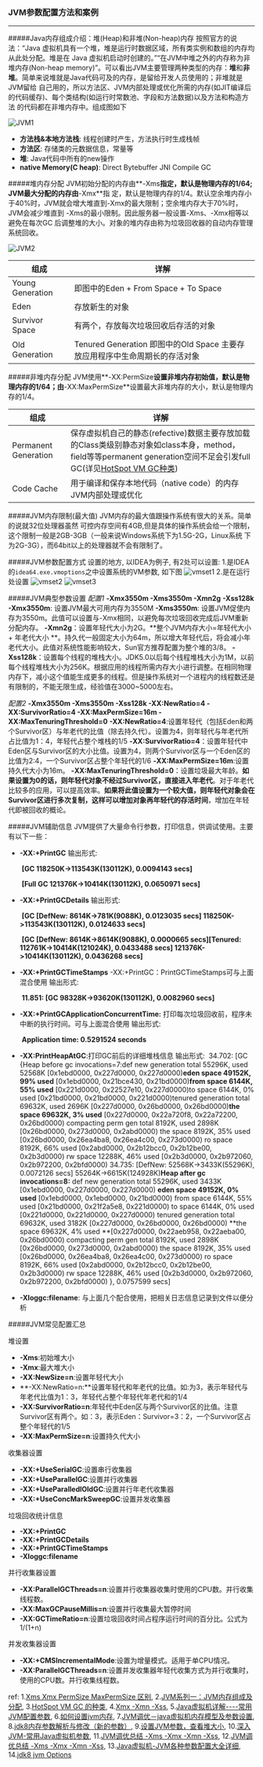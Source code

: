 ### JVM参数配置方法和案例

***

#####Java内存组成介绍：堆(Heap)和非堆(Non-heap)内存
按照官方的说法：“Java 虚拟机具有一个堆，堆是运行时数据区域，所有类实例和数组的内存均从此处分配。堆是在 Java 虚拟机启动时创建的。”“在JVM中堆之外的内存称为非堆内存(Non-heap memory)”。可以看出JVM主要管理两种类型的内存：**堆**和**非堆**。简单来说堆就是Java代码可及的内存，是留给开发人员使用的；非堆就是JVM留给 自己用的，所以方法区、JVM内部处理或优化所需的内存(如JIT编译后的代码缓存)、每个类结构(如运行时常数池、字段和方法数据)以及方法和构造方法 的代码都在非堆内存中。组成图如下

![JVM1](http://images.cnblogs.com/cnblogs_com/prayjourney/1041349/o_JVM1.jpg)

- **方法栈&本地方法栈**: 线程创建时产生，方法执行时生成栈帧
- **方法区**: 存储类的元数据信息，常量等
- **堆**: Java代码中所有的new操作
- **native Memory(C heap)**: Direct Bytebuffer JNI Compile GC



#####堆内存分配
JVM初始分配的内存由**-Xms**指定，默认是物理内存的1/64; JVM最大分配的内存由**-Xmx**指 定，默认是物理内存的1/4。默认空余堆内存小于40%时，JVM就会增大堆直到-Xmx的最大限制；空余堆内存大于70%时，JVM会减少堆直到 -Xms的最小限制。因此服务器一般设置-Xms、-Xmx相等以避免在每次GC 后调整堆的大小。对象的堆内存由称为垃圾回收器的自动内存管理系统回收。

![JVM2](http://images.cnblogs.com/cnblogs_com/prayjourney/1041349/o_JVM2.jpg)

| 组成               | 详解                                       |
| ---------------- | ---------------------------------------- |
| Young Generation | 即图中的Eden + From Space + To Space         |
| Eden             | 存放新生的对象                                  |
| Survivor Space   | 有两个，存放每次垃圾回收后存活的对象                       |
| Old Generation   | Tenured Generation 即图中的Old Space 主要存放应用程序中生命周期长的存活对象 |



#####非堆内存分配
JVM使用**-XX:PermSize**设置非堆内存初始值，默认是物理内存的1/64；由**-XX:MaxPermSize**设置最大非堆内存的大小，默认是物理内存的1/4。

| 组成                   | 详解                                       |
| -------------------- | ---------------------------------------- |
| Permanent Generation | 保存虚拟机自己的静态(refective)数据主要存放加载的Class类级别静态对象如class本身，method，field等等permanent generation空间不足会引发full GC(详见[HotSpot VM GC种类](http://www.cnblogs.com/redcreen/archive/2011/05/04/2037029.html)) |
| Code Cache           | 用于编译和保存本地代码（native code）的内存JVM内部处理或优化    |



#####JVM内存限制(最大值)
JVM内存的最大值跟操作系统有很大的关系。简单的说就32位处理器虽然 可控内存空间有4GB,但是具体的操作系统会给一个限制，这个限制一般是2GB-3GB（一般来说Windows系统下为1.5G-2G，Linux系统 下为2G-3G），而64bit以上的处理器就不会有限制了。



#####JVM参数配置方式
设置的地方, 以IDEA为例子, 有2处可以设置:
1.是IDEA的`idea64.exe.vmoptions`之中设置系统的VM参数, 如下图
![vmset1](../../../images/vmset1.png)
2.是在运行处设置
![vmset2](../../../images/vmset2.png)
![vmset3](../../../images/vmset3.png)



#####JVM典型参数设置
*配置1*
**-Xmx3550m  -Xms3550m -Xmn2g** **-Xss128k**
**-Xmx3550m**:  设置JVM最大可用内存为3550M
**-Xms3550m**:  设置JVM促使内存为3550m。此值可以设置与-Xmx相同，以避免每次垃圾回收完成后JVM重新分配内存。
**-Xmn2g**：设置年轻代大小为2G。**整个JVM内存大小=年轻代大小 + 年老代大小 **。持久代一般固定大小为64m，所以增大年轻代后，将会减小年老代大小。此值对系统性能影响较大，Sun官方推荐配置为整个堆的3/8。
**-Xss128k**：设置每个线程的堆栈大小。JDK5.0以后每个线程堆栈大小为1M，以前每个线程堆栈大小为256K。根据应用的线程所需内存大小进行调整。在相同物理内存下，减小这个值能生成更多的线程。但是操作系统对一个进程内的线程数还是有限制的，不能无限生成，经验值在3000~5000左右。

*配置2*
**-Xmx3550m -Xms3550m -Xss128k -XX:NewRatio=4 -XX:SurvivorRatio=4 -XX:MaxPermSize=16m -XX:MaxTenuringThreshold=0**
**-XX:NewRatio=4**:设置年轻代（包括Eden和两个Survivor区）与年老代的比值（除去持久代）。设置为4，则年轻代与年老代所占比值为1：4，年轻代占整个堆栈的1/5
**-XX:SurvivorRatio=4**：设置年轻代中Eden区与Survivor区的大小比值。设置为4，则两个Survivor区与一个Eden区的比值为2:4，一个Survivor区占整个年轻代的1/6
**-XX:MaxPermSize=16m**:设置持久代大小为16m。
**-XX:MaxTenuringThreshold=0**：设置垃圾最大年龄。**如果设置为0的话，则年轻代对象不经过Survivor区，直接进入年老代**。对于年老代比较多的应用，可以提高效率。**如果将此值设置为一个较大值，则年轻代对象会在Survivor区进行多次复制，这样可以增加对象再年轻代的存活时间**，增加在年轻代即被回收的概论。



#####JVM辅助信息
JVM提供了大量命令行参数，打印信息，供调试使用。主要有以下一些：
- **-XX:+PrintGC**
  输出形式:

  ​                 **[GC 118250K->113543K(130112K), 0.0094143 secs]**

  ​                 **[Full GC 121376K->10414K(130112K), 0.0650971 secs]**

- **-XX:+PrintGCDetails**
  输出形式:

  ​                 **[GC [DefNew: 8614K->781K(9088K), 0.0123035 secs] 118250K->113543K(130112K), 0.0124633 secs]**

  ​                 **[GC [DefNew: 8614K->8614K(9088K), 0.0000665 secs][Tenured: 112761K->10414K(121024K), 0.0433488 secs] 121376K->10414K(130112K), 0.0436268 secs]**

- **-XX:+PrintGCTimeStamps** -XX:+PrintGC：PrintGCTimeStamps可与上面混合使用
  输出形式:

  ​                 **11.851: [GC 98328K->93620K(130112K), 0.0082960 secs]**

- **-XX:+PrintGCApplicationConcurrentTime:** 打印每次垃圾回收前，程序未中断的执行时间。可与上面混合使用
  输出形式:

  ​                 **Application time: 0.5291524 seconds**

- **-XX:PrintHeapAtGC**:打印GC前后的详细堆栈信息
  输出形式:
  ​                 34.702: [GC {Heap before gc invocations=7:def new generation   total 55296K, used 52568K [0x1ebd0000, 0x227d0000, 0x227d0000)**eden space 49152K,  99% used** [0x1ebd0000, 0x21bce430, 0x21bd0000)**from space 6144K,  55% used** [0x221d0000, 0x22527e10, 0x227d0000)to   space 6144K,   0% used [0x21bd0000, 0x21bd0000, 0x221d0000)tenured generation   total 69632K, used 2696K [0x227d0000, 0x26bd0000, 0x26bd0000)**the space 69632K,   3% used** [0x227d0000, 0x22a720f8, 0x22a72200, 0x26bd0000) compacting perm gen  total 8192K, used 2898K [0x26bd0000, 0x273d0000, 0x2abd0000) the space 8192K,  35% used [0x26bd0000, 0x26ea4ba8, 0x26ea4c00, 0x273d0000)
  ro space 8192K,  66% used [0x2abd0000, 0x2b12bcc0, 0x2b12be00, 0x2b3d0000) rw space 12288K,  46% used [0x2b3d0000, 0x2b972060, 0x2b972200, 0x2bfd0000) 34.735: [DefNew: 52568K->3433K(55296K), 0.0072126 secs] 55264K->6615K(124928K)**Heap after gc invocations=8:** def new generation   total 55296K, used 3433K [0x1ebd0000, 0x227d0000, 0x227d0000) **eden space 49152K,   0% used** [0x1ebd0000, 0x1ebd0000, 0x21bd0000) from space 6144K,  55% used [0x21bd0000, 0x21f2a5e8, 0x221d0000) to   space 6144K,   0% used [0x221d0000, 0x221d0000, 0x227d0000) tenured generation   total 69632K, used 3182K [0x227d0000, 0x26bd0000, 0x26bd0000) **the space 69632K,   4% used **[0x227d0000, 0x22aeb958, 0x22aeba00, 0x26bd0000) compacting perm gen  total 8192K, used 2898K [0x26bd0000, 0x273d0000, 0x2abd0000) the space 8192K,  35% used [0x26bd0000, 0x26ea4ba8, 0x26ea4c00, 0x273d0000) ro space 8192K,  66% used [0x2abd0000, 0x2b12bcc0, 0x2b12be00, 0x2b3d0000) rw space 12288K,  46% used [0x2b3d0000, 0x2b972060, 0x2b972200, 0x2bfd0000)
  }, 0.0757599 secs]

- **-Xloggc:filename**:  与上面几个配合使用，把相关日志信息记录到文件以便分析



#####JVM常见配置汇总

堆设置
- **-Xms**:初始堆大小
- **-Xmx**:最大堆大小
- **-XX:NewSize=n**:设置年轻代大小
- **-XX:NewRatio=n:**设置年轻代和年老代的比值。如:为3，表示年轻代与年老代比值为1：3，年轻代占整个年轻代年老代和的1/4
- **-XX:SurvivorRatio=n**:年轻代中Eden区与两个Survivor区的比值。注意Survivor区有两个。如：3，表示Eden：Survivor=3：2，一个Survivor区占整个年轻代的1/5
- **-XX:MaxPermSize=n**:设置持久代大小

收集器设置
- **-XX:+UseSerialGC**:设置串行收集器
- **-XX:+UseParallelGC**:设置并行收集器
- **-XX:+UseParalledlOldGC**:设置并行年老代收集器
- **-XX:+UseConcMarkSweepGC**:设置并发收集器

垃圾回收统计信息
- **-XX:+PrintGC**
- **-XX:+PrintGCDetails**
- **-XX:+PrintGCTimeStamps**
- **-Xloggc:filename**

并行收集器设置
- **-XX:ParallelGCThreads=n**:设置并行收集器收集时使用的CPU数。并行收集线程数。
- **-XX:MaxGCPauseMillis=n**:设置并行收集最大暂停时间
- **-XX:GCTimeRatio=n**:设置垃圾回收时间占程序运行时间的百分比。公式为1/(1+n)

并发收集器设置
- **-XX:+CMSIncrementalMode**:设置为增量模式。适用于单CPU情况。
- **-XX:ParallelGCThreads=n**:设置并发收集器年轻代收集方式为并行收集时，使用的CPU数。并行收集线程数。



ref:
1.[Xms Xmx PermSize MaxPermSize 区别](http://www.cnblogs.com/mingforyou/archive/2012/03/03/2378143.html),  2.[JVM系列一：JVM内存组成及分配](http://www.cnblogs.com/redcreen/archive/2011/05/04/2036387.html),  3.[HotSpot VM GC 的种类](http://www.cnblogs.com/redcreen/archive/2011/05/04/2037029.html),  4.[Xmx -Xmn -Xss](http://unixboy.iteye.com/blog/174173), 5.[Java虚拟机详解----常用JVM配置参数](http://blog.csdn.net/mr__fang/article/details/47723767),   6.[如何设置jvm内存](https://jingyan.baidu.com/article/0eb457e5083dd303f1a905fb.html),   7.[JVM调优－java虚拟机内存模型及参数设置](http://www.cnblogs.com/csuwater/p/5428404.html),   8.[jdk8内存参数解析与修改（新的参数）](http://blog.csdn.net/lk7688535/article/details/51767333),   9.[设置JVM参数，查看堆大小](http://www.cnblogs.com/csniper/p/5486828.html),   10.[深入JVM-常用Java虚拟机参数](http://www.cnblogs.com/f-zhao/p/6159709.html),   11.[JVM调优总结 -Xms -Xmx -Xmn -Xss](http://blog.csdn.net/rickyit/article/details/53895060),   12.[JVM调优总结 -Xms -Xmx -Xmn -Xss](http://unixboy.iteye.com/blog/174173),   13.[Java虚拟机-JVM各种参数配置大全详细](http://blog.csdn.net/chenleixing/article/details/43230527),   14.[jdk8 jvm Options](http://www.cnblogs.com/benwu/articles/6921047.html)
